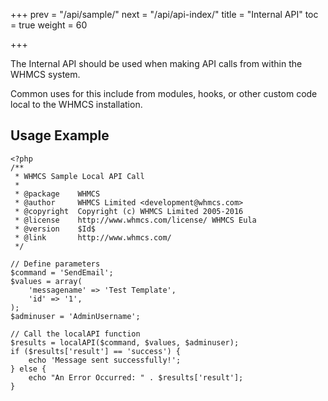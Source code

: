 +++
prev = "/api/sample/"
next = "/api/api-index/"
title = "Internal API"
toc = true
weight = 60

+++

The Internal API should be used when making API calls from within the WHMCS system.

Common uses for this include from modules, hooks, or other custom code local to the WHMCS installation.

## Usage Example

```
<?php
/**
 * WHMCS Sample Local API Call
 *
 * @package    WHMCS
 * @author     WHMCS Limited <development@whmcs.com>
 * @copyright  Copyright (c) WHMCS Limited 2005-2016
 * @license    http://www.whmcs.com/license/ WHMCS Eula
 * @version    $Id$
 * @link       http://www.whmcs.com/
 */

// Define parameters
$command = 'SendEmail';
$values = array(
    'messagename' => 'Test Template',
    'id' => '1',
);
$adminuser = 'AdminUsername';

// Call the localAPI function
$results = localAPI($command, $values, $adminuser);
if ($results['result'] == 'success') {
    echo 'Message sent successfully!';
} else {
    echo "An Error Occurred: " . $results['result'];
}
```
